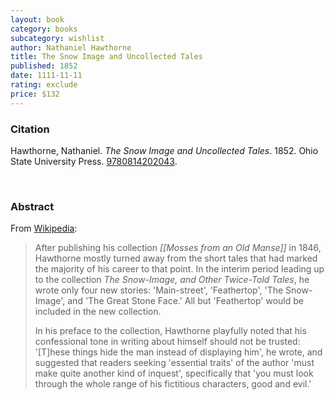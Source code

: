 ```yaml
---
layout: book
category: books
subcategory: wishlist
author: Nathaniel Hawthorne
title: The Snow Image and Uncollected Tales
published: 1852
date: 1111-11-11
rating: exclude
price: $132
---
```


### Citation

Hawthorne, Nathaniel. *The Snow Image and Uncollected Tales*. 1852. Ohio State University Press. [9780814202043](https://ohiostatepress.org/books/BookPages/HawthorneCentenary.htm).

<br>

### Abstract

From [Wikipedia](https://en.m.wikipedia.org/wiki/The_Snow-Image,_and_Other_Twice-Told_Tales):

> After publishing his collection _[[Mosses from an Old Manse]]_ in 1846, Hawthorne mostly turned away from the short tales that had marked the majority of his career to that point. In the interim period leading up to the collection _The Snow-Image, and Other Twice-Told Tales_, he wrote only four new stories: 'Main-street', 'Feathertop', 'The Snow-Image', and 'The Great Stone Face.' All but 'Feathertop' would be included in the new collection.
>
> In his preface to the collection, Hawthorne playfully noted that his confessional tone in writing about himself should not be trusted: '[T]hese things hide the man instead of displaying him', he wrote, and suggested that readers seeking 'essential traits' of the author 'must make quite another kind of inquest', specifically that 'you must look through the whole range of his fictitious characters, good and evil.'
